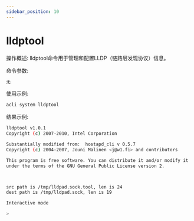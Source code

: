 ```yaml
---
sidebar_position: 10
---
```


# lldptool
操作概述: lldptool命令用于管理和配置LLDP（链路层发现协议）信息。

命令参数:
```bash
无
```

使用示例:
```bash
acli system lldptool
```

结果示例:
```bash
lldptool v1.0.1
Copyright (c) 2007-2010, Intel Corporation

Substantially modified from:  hostapd_cli v 0.5.7
Copyright (c) 2004-2007, Jouni Malinen <j@w1.fi> and contributors

This program is free software. You can distribute it and/or modify it
under the terms of the GNU General Public License version 2.



src path is /tmp/lldpad.sock.tool, len is 24
dest path is /tmp/lldpad.sock, len is 19

Interactive mode

>
```